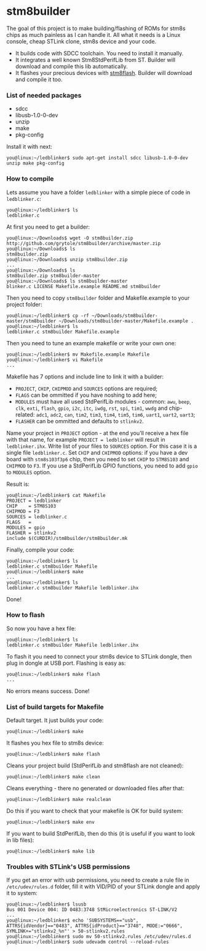 # stm8builder

The goal of this project is to make building/flashing of ROMs for stm8s chips as much painless as I can handle it.
All what it needs is a Linux console, cheap STLink clone, stm8s device and your code.

- It builds code with SDCC toolchain. You need to install it manually.
- It integrates a well known Stm8StdPerifLib from ST. Builder will download and compile this lib automatically.
- It flashes your precious devices with [stm8flash](https://github.com/vdudouyt/stm8flash). Builder will download and compile it too.

### List of needed packages
- sdcc
- libusb-1.0-0-dev
- unzip
- make
- pkg-config

Install it with next:
```
you@linux:~/ledblinker$ sudo apt-get install sdcc libusb-1.0-0-dev unzip make pkg-config
```

### How to compile
Lets assume you have a folder `ledblinker` with a simple piece of code in `ledblinker.c`:
```
you@linux:~/ledblinker$ ls
ledblinker.c
```
At first you need to get a builder:
```
you@linux:~/Downloads$ wget -O stm8builder.zip http://github.com/grytole/stm8builder/archive/master.zip
you@linux:~/Downloads$ ls
stm8builder.zip
you@linux:~/Downloads$ unzip stm8builder.zip
...
you@linux:~/Downloads$ ls
stm8builder.zip stm8builder-master
you@linux:~/Downloads$ ls stm8builder-master
blinker.c LICENSE Makefile.example README.md stm8builder
```
Then you need to copy `stm8builder` folder and Makefile.example to your project folder:
```
you@linux:~/ledblinker$ cp -rf ~/Downloads/stm8builder-master/stm8builder ~/Downloads/stm8builder-master/Makefile.example .
you@linux:~/ledblinker$ ls
ledblinker.c stm8builder Makefile.example
```
Then you need to tune an example makefile or write your own one:
```
you@linux:~/ledblinker$ mv Makefile.example Makefile
you@linux:~/ledblinker$ vi Makefile
...
```
Makefile has 7 options and include line to link it with a builder:
- `PROJECT`, `CHIP`, `CHIPMOD` and `SOURCES` options are required;
- `FLAGS` can be ommitted if you have noshing to add here;
- `MODULES` must have all used StdPerifLib modules - common: `awu`, `beep`, `clk`, `exti`, `flash`, `gpio`, `i2c`, `itc`, `iwdg`, `rst`, `spi`, `tim1`, `wwdg` and chip-related: `adc1`, `adc2`, `can`, `tim2`, `tim3`, `tim4`, `tim5`, `tim6`, `uart1`, `uart2`, `uart3`;
- `FLASHER` can be ommitted and defaults to `stlinkv2`.

Name your project in `PROJECT` option - at the end you'll receive a hex file with that name, for example `PROJECT = ledblinker` will result in `ledblinker.ihx`.
Write list of your files to `SOURCES` option. For this case it is a single file `ledblinker.c`.
Set `CHIP` and `CHIPMOD` options: if you have a dev board with `stm8s103f3p6` chip, then you need to set `CHIP` to `STM8S103` and `CHIPMOD` to `F3`.
If you use a StdPerifLib GPIO functions, you need to add `gpio` to `MODULES` option.

Result is:
```
you@linux:~/ledblinker$ cat Makefile
PROJECT = ledblinker
CHIP    = STM8S103
CHIPMOD = F3
SOURCES = ledblinker.c
FLAGS   = 
MODULES = gpio
FLASHER = stlinkv2
include $(CURDIR)/stm8builder/stm8builder.mk
```

Finally, compile your code:
```
you@linux:~/ledblinker$ ls
ledblinker.c stm8builder Makefile
you@linux:~/ledblinker$ make
...
you@linux:~/ledblinker$ ls
ledblinker.c stm8builder Makefile ledblinker.ihx
```
Done!

### How to flash
So now you have a hex file:
```
you@linux:~/ledblinker$ ls
ledblinker.c stm8builder Makefile ledblinker.ihx
```
To flash it you need to connect your stm8s device to STLink dongle, then plug in dongle at USB port.
Flashing is easy as:
```
you@linux:~/ledblinker$ make flash
...
```
No errors means success. Done!

### List of build targets for Makefile
Default target. It just builds your code:
```
you@linux:~/ledblinker$ make
```
It flashes you hex file to stm8s device:
```
you@linux:~/ledblinker$ make flash
```
Cleans your project build (StdPerifLib and stm8flash are not cleaned):
```
you@linux:~/ledblinker$ make clean
```
Cleans everything - there no generated or downloaded files after that:
```
you@linux:~/ledblinker$ make realclean
```
Do this if you want to check that your makefile is OK for build system:
```
you@linux:~/ledblinker$ make env
```
If you want to build StdPerifLib, then do this (it is useful if you want to look in lib files):
```
you@linux:~/ledblinker$ make lib
```

### Troubles with STLink's USB permissions
If you get an error with usb permissions, you need to create a rule file in `/etc/udev/rules.d` folder, fill it with VID/PID of your STLink dongle and apply it to system:
```
you@linux:~/ledblinker$ lsusb
Bus 001 Device 004: ID 0483:3748 StMicroelectronics ST-LINK/V2
...
you@linux:~/ledblinker$ echo 'SUBSYSTEMS=="usb", ATTRS{idVendor}=="0483", ATTRS{idProduct}=="3748", MODE:="0666", SYMLINK+="stlinkv2_%n"' > 50-stlinkv2.rules
you@linux:~/ledblinker$ sudo mv 50-stlinkv2.rules /etc/udev/rules.d
you@linux:~/ledblinker$ sudo udevadm control --reload-rules
```
